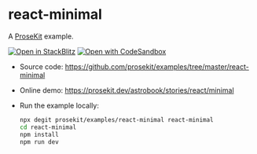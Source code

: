 # react-minimal

A [ProseKit](https://prosekit.dev) example.

[![Open in StackBlitz](https://developer.stackblitz.com/img/open_in_stackblitz.svg)](https://stackblitz.com/github/prosekit/examples/tree/master/react-minimal)
[![Open with CodeSandbox](https://assets.codesandbox.io/github/button-edit-lime.svg)](https://codesandbox.io/p/sandbox/github/prosekit/examples/tree/master/react-minimal)

- Source code: https://github.com/prosekit/examples/tree/master/react-minimal
- Online demo: https://prosekit.dev/astrobook/stories/react/minimal
- Run the example locally:

  ```bash
  npx degit prosekit/examples/react-minimal react-minimal
  cd react-minimal
  npm install
  npm run dev
  ```
